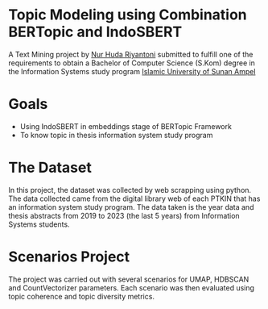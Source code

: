 # Topic Modeling using Combination BERTopic and IndoSBERT
A Text Mining project by <a href="www.linkedin.com/in/nur-huda-riyantoni">Nur Huda Riyantoni</a> submitted to fulfill one of the requirements to obtain a Bachelor of Computer Science (S.Kom) degree in the Information Systems study program <a href="https://uinsa.ac.id/fst"> Islamic University of Sunan Ampel </a>

# Goals
<ul>
  <li>Using IndoSBERT in embeddings stage of BERTopic Framework</li>
  <li>To know topic in thesis information system study program </li>
</ul>

# The Dataset 
In this project, the dataset was collected by web scrapping using python. The data collected came from the digital library web of each PTKIN that has an information system study program. The data taken is the year data and thesis abstracts from 2019 to 2023 (the last 5 years) from Information Systems students.

# Scenarios Project 
The project was carried out with several scenarios for UMAP, HDBSCAN and CountVectorizer parameters. Each scenario was then evaluated using topic coherence and topic diversity metrics.

